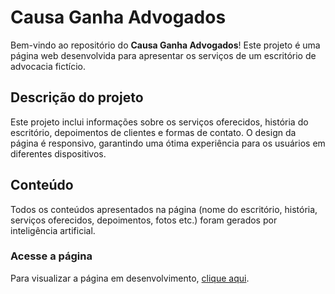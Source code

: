 # Causa Ganha Advogados

Bem-vindo ao repositório do **Causa Ganha Advogados**! Este projeto é uma página web desenvolvida para apresentar os serviços de um escritório de advocacia fictício.

## Descrição do projeto

Este projeto inclui informações sobre os serviços oferecidos, história do escritório, depoimentos de clientes e formas de contato. O design da página é responsivo, garantindo uma ótima experiência para os usuários em diferentes dispositivos.

## Conteúdo

Todos os conteúdos apresentados na página (nome do escritório, história, serviços oferecidos, depoimentos, fotos etc.) foram gerados por inteligência artificial.

### Acesse a página

Para visualizar a página em desenvolvimento, [clique aqui](https://rrochacampos.github.io/causaganha/).